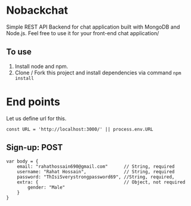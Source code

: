 # Nobackchat
Simple REST API Backend for chat application built with MongoDB and Node.js. Feel free to use it for your front-end chat application/

## To use
1. Install node and npm.
2. Clone / Fork this project and install dependencies via command ```npm install```

# End points
Let us define url for this.

```const URL = 'http://localhost:3000/' || process.env.URL```

## Sign-up: POST
```
var body = {
    email: "rahathossain690@gmail.com"      // String, required
    username: "Rahat Hossain",              // String, required
    password: "ThIsiSverystrongpassword69", //String, required,
    extra: {                                // Object, not required
        gender: "Male"
    }
}
```

